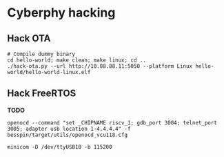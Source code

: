 # Cyberphy hacking

## Hack OTA

```
# Compile dummy binary
cd hello-world; make clean; make linux; cd ..
./hack-ota.py --url http://10.88.88.11:5050 --platform Linux hello-world/hello-world-linux.elf
```

## Hack FreeRTOS

**TODO**

```
openocd --command "set _CHIPNAME riscv_1; gdb_port 3004; telnet_port 3005; adapter usb location 1-4.4.4.4" -f besspin/target/utils/openocd_vcu118.cfg

minicom -D /dev/ttyUSB10 -b 115200

```
